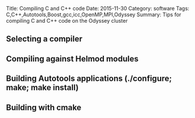 Title: Compiling C and C++ code
Date: 2015-11-30
Category: software
Tags: C,C++,Autotools,Boost,gcc,icc,OpenMP,MPI,Odyssey
Summary: Tips for compiling C and C++ code on the Odyssey cluster

## Selecting a compiler

## Compiling against Helmod modules

## Building Autotools applications (./configure; make; make install)

## Building with cmake






